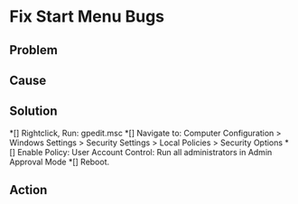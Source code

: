 # Fix Start Menu Bugs
    
## Problem

## Cause

## Solution	
 *[] Rightclick, Run: gpedit.msc
 *[] Navigate to: Computer Configuration > Windows Settings > Security Settings > Local Policies > Security Options
 *[] Enable Policy: User Account Control: Run all administrators in Admin Approval Mode
 *[] Reboot.

## Action
